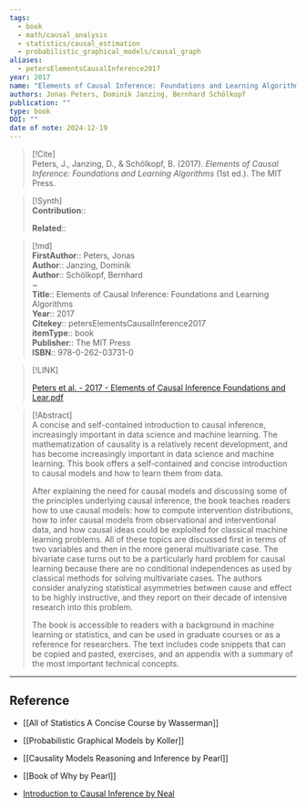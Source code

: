 ```yaml
---
tags:
  - book
  - math/causal_analysis
  - statistics/causal_estimation
  - probabilistic_graphical_models/causal_graph
aliases:
  - petersElementsCausalInference2017
year: 2017
name: "Elements of Causal Inference: Foundations and Learning Algorithms"
authors: Jonas Peters, Dominik Janzing, Bernhard Schölkopf
publication: ""
type: book
DOI: ""
date of note: 2024-12-19
---
```


> [!Cite]  
> Peters, J., Janzing, D., & Schölkopf, B. (2017). _Elements of Causal Inference: Foundations and Learning Algorithms_ (1st ed.). The MIT Press.

>[!Synth]  
>**Contribution**::  
>  
>**Related**::   
>  
  
>[!md]  
> **FirstAuthor**:: Peters, Jonas  
> **Author**:: Janzing, Dominik  
> **Author**:: Schölkopf, Bernhard  
~  
> **Title**:: Elements of Causal Inference: Foundations and Learning Algorithms  
> **Year**:: 2017  
> **Citekey**:: petersElementsCausalInference2017  
> **itemType**:: book  
> **Publisher**:: The MIT Press  
> **ISBN**:: 978-0-262-03731-0  

> [!LINK]  
> 
> [Peters et al. - 2017 - Elements of Causal Inference Foundations and Lear.pdf](file:///home/lukexie/Documents/Papers/storage/8DNTNXUQ/Peters%20et%20al.%20-%202017%20-%20Elements%20of%20Causal%20Inference%20Foundations%20and%20Lear.pdf) 
>  

> [!Abstract]  
> A concise and self-contained introduction to causal inference, increasingly important in data science and machine learning.
The mathematization of causality is a relatively recent development, and has become increasingly important in data science and machine learning. This book offers a self-contained and concise introduction to causal models and how to learn them from data.
> 
> After explaining the need for causal models and discussing some of the principles underlying causal inference, the book teaches readers how to use causal models: how to compute intervention distributions, how to infer causal models from observational and interventional data, and how causal ideas could be exploited for classical machine learning problems. All of these topics are discussed first in terms of two variables and then in the more general multivariate case. The bivariate case turns out to be a particularly hard problem for causal learning because there are no conditional independences as used by classical methods for solving multivariate cases. The authors consider analyzing statistical asymmetries between cause and effect to be highly instructive, and they report on their decade of intensive research into this problem.
> 
> The book is accessible to readers with a background in machine learning or statistics, and can be used in graduate courses or as a reference for researchers. The text includes code snippets that can be copied and pasted, exercises, and an appendix with a summary of the most important technical concepts.  


-----
## Reference


- [[All of Statistics A Concise Course by Wasserman]]
- [[Probabilistic Graphical Models by Koller]]
- [[Causality Models Reasoning and Inference by Pearl]]
- [[Book of Why by Pearl]]

- [Introduction to Causal Inference by Neal](https://www.bradyneal.com/causal-inference-course)